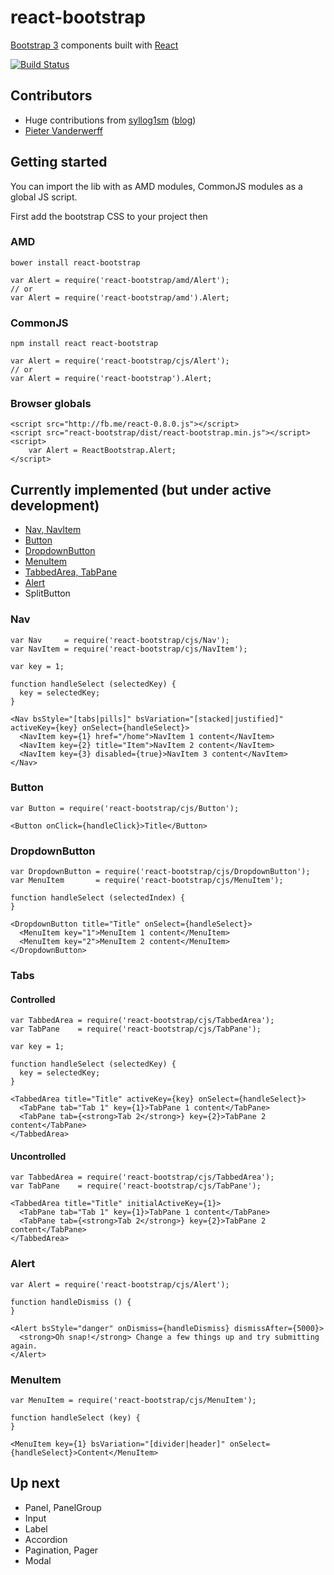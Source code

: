 # react-bootstrap

[Bootstrap 3](http://getbootstrap.com) components built with [React](http://facebook.github.io/react/)

[![Build Status](https://travis-ci.org/stevoland/react-bootstrap.png)](https://travis-ci.org/stevoland/react-bootstrap)

## Contributors

- Huge contributions from [syllog1sm](https://github.com/syllog1sm) ([blog](http://clozeit.wordpress.com/))
- [Pieter Vanderwerff](https://github.com/pieterv)

## Getting started

You can import the lib with as AMD modules, CommonJS modules as a global JS script.

First add the bootstrap CSS to your project then

### AMD
```
bower install react-bootstrap

var Alert = require('react-bootstrap/amd/Alert');
// or
var Alert = require('react-bootstrap/amd').Alert;
```

### CommonJS
```
npm install react react-bootstrap

var Alert = require('react-bootstrap/cjs/Alert');
// or
var Alert = require('react-bootstrap').Alert;
```

### Browser globals
```
<script src="http://fb.me/react-0.8.0.js"></script>
<script src="react-bootstrap/dist/react-bootstrap.min.js"></script>
<script>
    var Alert = ReactBootstrap.Alert;
</script>
```

## Currently implemented (but under active development)

- [Nav, NavItem](#Nav)
- [Button](#Button)
- [DropdownButton](#DropdownButton)
- [MenuItem](#MenuItem)
- [TabbedArea, TabPane](#Tabs)
- [Alert](#Alert)
- SplitButton

### <a name="Nav"></a>Nav

```
var Nav     = require('react-bootstrap/cjs/Nav');
var NavItem = require('react-bootstrap/cjs/NavItem');

var key = 1;

function handleSelect (selectedKey) {
  key = selectedKey;
}

<Nav bsStyle="[tabs|pills]" bsVariation="[stacked|justified]" activeKey={key} onSelect={handleSelect}>
  <NavItem key={1} href="/home">NavItem 1 content</NavItem>
  <NavItem key={2} title="Item">NavItem 2 content</NavItem>
  <NavItem key={3} disabled={true}>NavItem 3 content</NavItem>
</Nav>
```

### <a name="Button"></a>Button

```
var Button = require('react-bootstrap/cjs/Button');

<Button onClick={handleClick}>Title</Button>
```

### <a name="DropdownButton"></a>DropdownButton

```
var DropdownButton = require('react-bootstrap/cjs/DropdownButton');
var MenuItem       = require('react-bootstrap/cjs/MenuItem');

function handleSelect (selectedIndex) {
}

<DropdownButton title="Title" onSelect={handleSelect}>
  <MenuItem key="1">MenuItem 1 content</MenuItem>
  <MenuItem key="2">MenuItem 2 content</MenuItem>
</DropdownButton>
```

### <a name="Tabs"></a>Tabs

#### Controlled
```
var TabbedArea = require('react-bootstrap/cjs/TabbedArea');
var TabPane    = require('react-bootstrap/cjs/TabPane');

var key = 1;

function handleSelect (selectedKey) {
  key = selectedKey;
}

<TabbedArea title="Title" activeKey={key} onSelect={handleSelect}>
  <TabPane tab="Tab 1" key={1}>TabPane 1 content</TabPane>
  <TabPane tab={<strong>Tab 2</strong>} key={2}>TabPane 2 content</TabPane>
</TabbedArea>
```

#### Uncontrolled
```
var TabbedArea = require('react-bootstrap/cjs/TabbedArea');
var TabPane    = require('react-bootstrap/cjs/TabPane');

<TabbedArea title="Title" initialActiveKey={1}>
  <TabPane tab="Tab 1" key={1}>TabPane 1 content</TabPane>
  <TabPane tab={<strong>Tab 2</strong>} key={2}>TabPane 2 content</TabPane>
</TabbedArea>
```

### <a name="Alert"></a>Alert

```
var Alert = require('react-bootstrap/cjs/Alert');

function handleDismiss () {
}

<Alert bsStyle="danger" onDismiss={handleDismiss} dismissAfter={5000}>
  <strong>Oh snap!</strong> Change a few things up and try submitting again.
</Alert>
```

### <a name="MenuItem"></a>MenuItem

```
var MenuItem = require('react-bootstrap/cjs/MenuItem');

function handleSelect (key) {
}

<MenuItem key={1} bsVariation="[divider|header]" onSelect={handleSelect}>Content</MenuItem>
```

## Up next

- Panel, PanelGroup
- Input
- Label
- Accordion
- Pagination, Pager
- Modal
